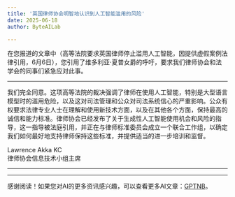 ```yaml
---
title: '英国律师协会明智地认识到人工智能滥用的风险'
date: 2025-06-18
author: ByteAILab

---
```


在您报道的文章中（高等法院要求英国律师停止滥用人工智能，因提供虚假案例法律引用，6月6日），您引用了维多利亚·夏普女爵的呼吁，要求我们律师协会和法学会的同事们紧急应对此事。

---
我们完全同意。这项高等法院的裁决强调了律师在使用人工智能，特别是大型语言模型时的滥用危险，以及这对司法管理和公众对司法系统信心的严重影响。公众有权要求法律专业人士在理解和使用新技术方面，以及在其他各个方面，保持最高的诚信和能力标准。律师协会已经发布了关于生成性人工智能使用机会和风险的指导，这一指导被法庭引用，并正在与律师标准委员会成立一个联合工作组，以确定我们如何最好地支持律师保持这些标准，并提供适当的进一步培训和监督。 

Lawrence Akka KC  
律师协会信息技术小组主席

---
---
感谢阅读！如果您对AI的更多资讯感兴趣，可以查看更多AI文章：[GPTNB](https://gptnb.com)。